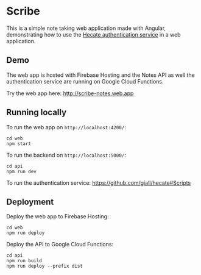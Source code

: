 # Scribe

This is a simple note taking web application made with Angular, demonstrating how to use the [Hecate authentication service](https://github.com/giall/hecate) in a web application.

## Demo
The web app is hosted with Firebase Hosting and the Notes API as well the authentication service are running on Google Cloud Functions.

Try the web app here: http://scribe-notes.web.app

## Running locally

To run the web app on `http://localhost:4200/`:
```
cd web
npm start
```

To run the backend on `http://localhost:5000/`:
```
cd api
npm run dev
```

To run the authentication service: https://github.com/giall/hecate#Scripts

## Deployment

Deploy the web app to Firebase Hosting:
```
cd web
npm run deploy
```

Deploy the API to Google Cloud Functions:
```
cd api
npm run build
npm run deploy --prefix dist
```
